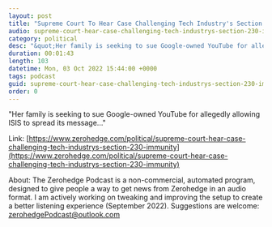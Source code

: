 ```yaml
---
layout: post
title: "Supreme Court To Hear Case Challenging Tech Industry's Section 230 Immunity"
audio: supreme-court-hear-case-challenging-tech-industrys-section-230-immunity-0
category: political
desc: "&quot;Her family is seeking to sue Google-owned YouTube for allegedly allowing ISIS to spread its message...&quot;"
duration: 00:01:43
length: 103
datetime: Mon, 03 Oct 2022 15:44:00 +0000
tags: podcast
guid: supreme-court-hear-case-challenging-tech-industrys-section-230-immunity-0
order: 0
---
```

&quot;Her family is seeking to sue Google-owned YouTube for allegedly allowing ISIS to spread its message...&quot;

Link: [https://www.zerohedge.com/political/supreme-court-hear-case-challenging-tech-industrys-section-230-immunity](https://www.zerohedge.com/political/supreme-court-hear-case-challenging-tech-industrys-section-230-immunity)

About: The Zerohedge Podcast is a non-commercial, automated program, designed to give people a way to get news from Zerohedge in an audio format.  I am actively working on tweaking and improving the setup to create a better listening experience (September 2022).  Suggestions are welcome: [zerohedgePodcast@outlook.com](mailto:zerohedgePodcast@outlook.com)